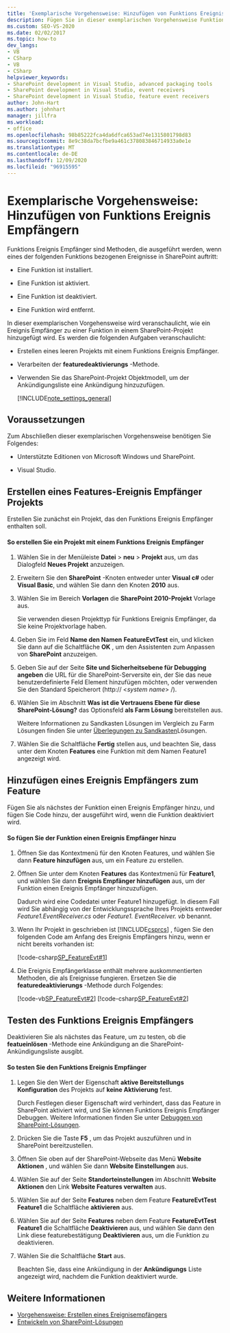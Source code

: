 ```yaml
---
title: 'Exemplarische Vorgehensweise: Hinzufügen von Funktions Ereignis Empfängern | Microsoft-Dokumentation'
description: Fügen Sie in dieser exemplarischen Vorgehensweise Funktions Ereignis Empfänger hinzu, bei denen es sich um Methoden handelt, die ausgeführt werden, wenn eine SharePoint-Funktion installiert, aktiviert, deaktiviert oder entfernt wird.
ms.custom: SEO-VS-2020
ms.date: 02/02/2017
ms.topic: how-to
dev_langs:
- VB
- CSharp
- VB
- CSharp
helpviewer_keywords:
- SharePoint development in Visual Studio, advanced packaging tools
- SharePoint development in Visual Studio, event receivers
- SharePoint development in Visual Studio, feature event receivers
author: John-Hart
ms.author: johnhart
manager: jillfra
ms.workload:
- office
ms.openlocfilehash: 98b85222fca4da6dfca653ad74e1315801798d83
ms.sourcegitcommit: 8e9c38da7bcfbe9a461c378083846714933a0e1e
ms.translationtype: MT
ms.contentlocale: de-DE
ms.lasthandoff: 12/09/2020
ms.locfileid: "96915595"
---
```

# <a name="walkthrough-add-feature-event-receivers"></a>Exemplarische Vorgehensweise: Hinzufügen von Funktions Ereignis Empfängern
Funktions Ereignis Empfänger sind Methoden, die ausgeführt werden, wenn eines der folgenden Funktions bezogenen Ereignisse in SharePoint auftritt:

- Eine Funktion ist installiert.

- Eine Funktion ist aktiviert.

- Eine Funktion ist deaktiviert.

- Eine Funktion wird entfernt.

In dieser exemplarischen Vorgehensweise wird veranschaulicht, wie ein Ereignis Empfänger zu einer Funktion in einem SharePoint-Projekt hinzugefügt wird. Es werden die folgenden Aufgaben veranschaulicht:

- Erstellen eines leeren Projekts mit einem Funktions Ereignis Empfänger.

- Verarbeiten der **featuredeaktivierungs** -Methode.

- Verwenden Sie das SharePoint-Projekt Objektmodell, um der Ankündigungsliste eine Ankündigung hinzuzufügen.

  [!INCLUDE[note_settings_general](../sharepoint/includes/note-settings-general-md.md)]

## <a name="prerequisites"></a>Voraussetzungen
 Zum Abschließen dieser exemplarischen Vorgehensweise benötigen Sie Folgendes:

- Unterstützte Editionen von Microsoft Windows und SharePoint.

- Visual Studio.

## <a name="create-a-feature-event-receiver-project"></a>Erstellen eines Features-Ereignis Empfänger Projekts
 Erstellen Sie zunächst ein Projekt, das den Funktions Ereignis Empfänger enthalten soll.

#### <a name="to-create-a-project-with-a-feature-event-receiver"></a>So erstellen Sie ein Projekt mit einem Funktions Ereignis Empfänger

1. Wählen Sie in der Menüleiste **Datei**  >  **neu**  >  **Projekt** aus, um das Dialogfeld **Neues Projekt** anzuzeigen.

2. Erweitern Sie den **SharePoint** -Knoten entweder unter **Visual c#** oder **Visual Basic**, und wählen Sie dann den Knoten **2010** aus.

3. Wählen Sie im Bereich **Vorlagen** die **SharePoint 2010-Projekt** Vorlage aus.

     Sie verwenden diesen Projekttyp für Funktions Ereignis Empfänger, da Sie keine Projektvorlage haben.

4. Geben Sie im Feld **Name den Namen** **FeatureEvtTest** ein, und klicken Sie dann auf die Schaltfläche **OK** , um den Assistenten zum Anpassen von **SharePoint** anzuzeigen.

5. Geben Sie auf der Seite **Site und Sicherheitsebene für Debugging angeben** die URL für die SharePoint-Serversite ein, der Sie das neue benutzerdefinierte Feld Element hinzufügen möchten, oder verwenden Sie den Standard Speicherort (http:// \<*system name*> /).

6. Wählen Sie im Abschnitt **Was ist die Vertrauens Ebene für diese SharePoint-Lösung?** das Optionsfeld **als Farm Lösung** bereitstellen aus.

     Weitere Informationen zu Sandkasten Lösungen im Vergleich zu Farm Lösungen finden Sie unter [Überlegungen zu Sandkasten](../sharepoint/sandboxed-solution-considerations.md)Lösungen.

7. Wählen Sie die Schaltfläche **Fertig** stellen aus, und beachten Sie, dass unter dem Knoten **Features** eine Funktion mit dem Namen Feature1 angezeigt wird.

## <a name="add-an-event-receiver-to-the-feature"></a>Hinzufügen eines Ereignis Empfängers zum Feature
 Fügen Sie als nächstes der Funktion einen Ereignis Empfänger hinzu, und fügen Sie Code hinzu, der ausgeführt wird, wenn die Funktion deaktiviert wird.

#### <a name="to-add-an-event-receiver-to-the-feature"></a>So fügen Sie der Funktion einen Ereignis Empfänger hinzu

1. Öffnen Sie das Kontextmenü für den Knoten Features, und wählen Sie dann **Feature hinzufügen** aus, um ein Feature zu erstellen.

2. Öffnen Sie unter dem Knoten **Features** das Kontextmenü für **Feature1**, und wählen Sie dann **Ereignis Empfänger hinzufügen** aus, um der Funktion einen Ereignis Empfänger hinzuzufügen.

     Dadurch wird eine Codedatei unter Feature1 hinzugefügt. In diesem Fall wird Sie abhängig von der Entwicklungssprache Ihres Projekts entweder *Feature1.EventReceiver.cs* oder *Feature1. EventReceiver. vb* benannt.

3. Wenn Ihr Projekt in geschrieben ist [!INCLUDE[csprcs](../sharepoint/includes/csprcs-md.md)] , fügen Sie den folgenden Code am Anfang des Ereignis Empfängers hinzu, wenn er nicht bereits vorhanden ist:

     [!code-csharp[SP_FeatureEvt#1](../sharepoint/codesnippet/CSharp/featureevttest2/features/feature1/feature1.eventreceiver.cs#1)]

4. Die Ereignis Empfängerklasse enthält mehrere auskommentierten Methoden, die als Ereignisse fungieren. Ersetzen Sie die **featuredeaktivierungs** -Methode durch Folgendes:

     [!code-vb[SP_FeatureEvt#2](../sharepoint/codesnippet/VisualBasic/featureevt2vb/features/feature1/feature1.eventreceiver.vb#2)]
     [!code-csharp[SP_FeatureEvt#2](../sharepoint/codesnippet/CSharp/featureevttest2/features/feature1/feature1.eventreceiver.cs#2)]

## <a name="test-the-feature-event-receiver"></a>Testen des Funktions Ereignis Empfängers
 Deaktivieren Sie als nächstes das Feature, um zu testen, ob die **featueinlösen** -Methode eine Ankündigung an die SharePoint-Ankündigungsliste ausgibt.

#### <a name="to-test-the-feature-event-receiver"></a>So testen Sie den Funktions Ereignis Empfänger

1. Legen Sie den Wert der Eigenschaft **aktive Bereitstellungs Konfiguration** des Projekts auf **keine Aktivierung** fest.

     Durch Festlegen dieser Eigenschaft wird verhindert, dass das Feature in SharePoint aktiviert wird, und Sie können Funktions Ereignis Empfänger Debuggen. Weitere Informationen finden Sie unter [Debuggen von SharePoint-Lösungen](../sharepoint/debugging-sharepoint-solutions.md).

2. Drücken Sie die Taste **F5** , um das Projekt auszuführen und in SharePoint bereitzustellen.

3. Öffnen Sie oben auf der SharePoint-Webseite das Menü **Website Aktionen** , und wählen Sie dann **Website Einstellungen** aus.

4. Wählen Sie auf der Seite **Standorteinstellungen** im Abschnitt **Website Aktionen** den Link **Website Features verwalten** aus.

5. Wählen Sie auf der Seite **Features** neben dem Feature **FeatureEvtTest Feature1** die Schaltfläche **aktivieren** aus.

6. Wählen Sie auf der Seite **Features** neben dem Feature **FeatureEvtTest Feature1** die Schaltfläche **Deaktivieren** aus, und wählen Sie dann den Link diese featurebestätigung **Deaktivieren** aus, um die Funktion zu deaktivieren.

7. Wählen Sie die Schaltfläche **Start** aus.

     Beachten Sie, dass eine Ankündigung in der **Ankündigungs** Liste angezeigt wird, nachdem die Funktion deaktiviert wurde.

## <a name="see-also"></a>Weitere Informationen

- [Vorgehensweise: Erstellen eines Ereignisempfängers](../sharepoint/how-to-create-an-event-receiver.md)
- [Entwickeln von SharePoint-Lösungen](../sharepoint/developing-sharepoint-solutions.md)